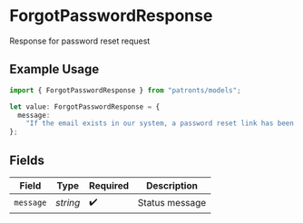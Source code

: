 # ForgotPasswordResponse

Response for password reset request

## Example Usage

```typescript
import { ForgotPasswordResponse } from "patronts/models";

let value: ForgotPasswordResponse = {
  message:
    "If the email exists in our system, a password reset link has been sent.",
};
```

## Fields

| Field              | Type               | Required           | Description        |
| ------------------ | ------------------ | ------------------ | ------------------ |
| `message`          | *string*           | :heavy_check_mark: | Status message     |